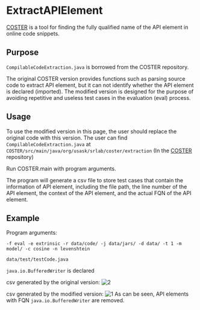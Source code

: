 # ExtractAPIElement

[COSTER](https://github.com/khaledkucse/COSTER) is a tool for finding the fully qualified name of the API element in online code snippets.

## Purpose
`CompilableCodeExtraction.java` is borrowed from the COSTER repository. 

The original COSTER version provides functions such as parsing source code to extract API element, but it can not identify whether the API element is declared (imported). The modified version is designed for the purpose of avoiding repetitive and useless test cases in the evaluation (eval) process.

## Usage
To use the modified version in this page, the user should replace the original code with this version.
The user can find `CompilableCodeExtraction.java` at `COSTER/src/main/java/org/usask/srlab/coster/extraction` (In the [COSTER](https://github.com/khaledkucse/COSTER) repository)

Run COSTER.main with program arguments.

The program will generate a csv file to store test cases that contain the information of API element, including the file path, the line number of the API element, the context of the API element, and the actual FQN of the API element.

## Example
Program arguments:
```
-f eval -e extrinsic -r data/code/ -j data/jars/ -d data/ -t 1 -m model/ -c cosine -n levenshtein
```

`data/test/testCode.java` 

`java.io.BufferedWriter` is declared

csv generated by the original version:
![2](https://user-images.githubusercontent.com/55351423/136697803-49313075-6f7d-4b5f-bd96-59034ac0fa96.png)

csv generated by the modified version:
![1](https://user-images.githubusercontent.com/55351423/136697813-c8998674-755a-42db-a24b-c7dcc4f0028a.png)
As can be seen, API elements with FQN  `java.io.BufferedWriter` are removed.
